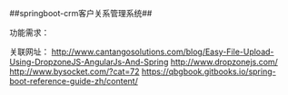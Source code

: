 


##springboot-crm客户关系管理系统##

功能需求：



关联网址：
http://www.cantangosolutions.com/blog/Easy-File-Upload-Using-DropzoneJS-AngularJs-And-Spring
http://www.dropzonejs.com/
http://www.bysocket.com/?cat=72
https://qbgbook.gitbooks.io/spring-boot-reference-guide-zh/content/